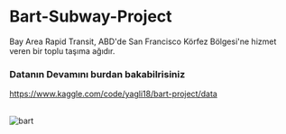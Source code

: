 # Bart-Subway-Project
Bay Area Rapid Transit, ABD'de San Francisco Körfez Bölgesi'ne hizmet veren bir toplu taşıma ağıdır.

### Datanın Devamını burdan bakabilrisiniz 
https://www.kaggle.com/code/yagli18/bart-project/data
<br>
<br>

![bart](https://github.com/user-attachments/assets/25e2b997-6bd6-46a9-8fcd-cfcb91c1e0b7)
